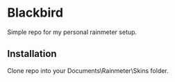 # Blackbird

Simple repo for my personal rainmeter setup.

## Installation

Clone repo into your Documents\Rainmeter\Skins folder.
